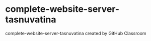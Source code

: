 # complete-website-server-tasnuvatina
complete-website-server-tasnuvatina created by GitHub Classroom
